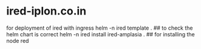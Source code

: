 # ired-iplon.co.in
for deployment of ired with ingress
helm -n ired template .  ## to check the helm chart is correct
helm -n ired install ired-amplasia . ## for installing the node red

